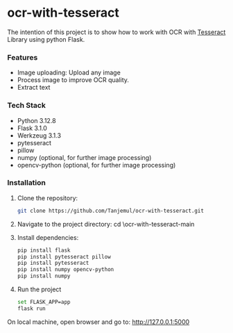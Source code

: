# ocr-with-tesseract
The intention of this project is to show how to work with OCR with [Tesseract](https://github.com/tesseract-ocr/tesseract/blob/main/README.md) Library using python Flask. 

### Features

- Image uploading: Upload any image
- Process image to improve OCR quality.
- Extract text 

### Tech Stack
- Python 3.12.8
- Flask 3.1.0   
- Werkzeug 3.1.3
- pytesseract
- pillow
- numpy (optional, for further image processing)
- opencv-python (optional, for further image processing)

### Installation

1. Clone the repository:
   ```bash
   git clone https://github.com/Tanjemul/ocr-with-tesseract.git

2. Navigate to the project directory: cd \ocr-with-tesseract-main

3. Install dependencies:
    ```bash
    pip install flask
    pip install pytesseract pillow
    pip install pytesseract
    pip install numpy opencv-python
    pip install numpy

4. Run the project
    ```bash
    set FLASK_APP=app
    flask run
On local machine, open browser and go to: http://127.0.0.1:5000

     


